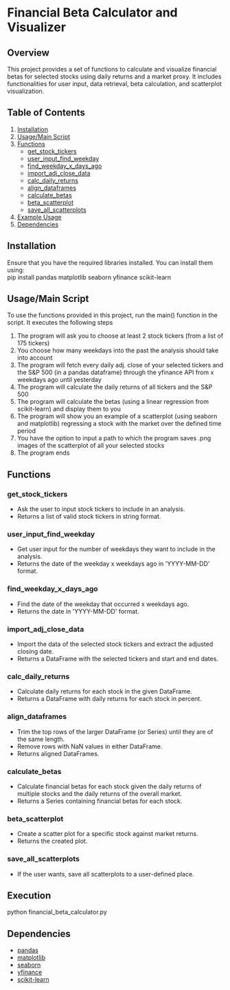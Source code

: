 # Financial Beta Calculator and Visualizer

## Overview
This project provides a set of functions to calculate and visualize financial betas for selected stocks using daily returns and a market proxy. It includes functionalities for user input, data retrieval, beta calculation, and scatterplot visualization.

## Table of Contents
1. [Installation](#installation)
2. [Usage/Main Script](#Usage/Main-Script)
3. [Functions](#functions)
    - [get_stock_tickers](#get_stock_tickers)
    - [user_input_find_weekday](#user_input_find_weekday)
    - [find_weekday_x_days_ago](#find_weekday_x_days_ago)
    - [import_adj_close_data](#import_adj_close_data)
    - [calc_daily_returns](#calc_daily_returns)
    - [align_dataframes](#align_dataframes)
    - [calculate_betas](#calculate_betas)
    - [beta_scatterplot](#beta_scatterplot)
    - [save_all_scatterplots](#save_all_scatterplots)
5. [Example Usage](#example-usage)
6. [Dependencies](#dependencies)

## Installation
Ensure that you have the required libraries installed. You can install them using: <br>
pip install pandas matplotlib seaborn yfinance scikit-learn


## Usage/Main Script
To use the functions provided in this project, run the main() function in the script. It executes the following steps
1. The program will ask you to choose at least 2 stock tickers (from a list of 175 tickers)
2. You choose how many weekdays into the past the analysis should take into account
3. The program will fetch every daily adj. close of your selected tickers and the S&P 500 (in a pandas dataframe) through the yfinance API from x weekdays ago until yesterday
4. The program will calculate the daily returns of all tickers and the S&P 500
5. The program will calculate the betas (using a linear regression from scikit-learn) and display them to you
6. The program will show you an example of a scatterplot (using seaborn and matplotlib) regressing a stock with the market over the defined time period
7. You have the option to input a path to which the program saves .png images of the scatterplot of all your selected stocks
8. The program ends

## Functions

### get_stock_tickers
- Ask the user to input stock tickers to include in an analysis.
- Returns a list of valid stock tickers in string format.

### user_input_find_weekday
- Get user input for the number of weekdays they want to include in the analysis.
- Returns the date of the weekday x weekdays ago in 'YYYY-MM-DD' format.

### find_weekday_x_days_ago
- Find the date of the weekday that occurred x weekdays ago.
- Returns the date in 'YYYY-MM-DD' format.

### import_adj_close_data
- Import the data of the selected stock tickers and extract the adjusted closing date.
- Returns a DataFrame with the selected tickers and start and end dates.

### calc_daily_returns
- Calculate daily returns for each stock in the given DataFrame.
- Returns a DataFrame with daily returns for each stock in percent.

### align_dataframes
- Trim the top rows of the larger DataFrame (or Series) until they are of the same length.
- Remove rows with NaN values in either DataFrame.
- Returns aligned DataFrames.

### calculate_betas
- Calculate financial betas for each stock given the daily returns of multiple stocks and the daily returns of the overall market.
- Returns a Series containing financial betas for each stock.

### beta_scatterplot
- Create a scatter plot for a specific stock against market returns.
- Returns the created plot.

### save_all_scatterplots
- If the user wants, save all scatterplots to a user-defined place.


## Execution
python financial_beta_calculator.py

## Dependencies
- [pandas](https://pandas.pydata.org/docs/)
- [matplotlib](https://matplotlib.org/stable/index.html)
- [seaborn](https://seaborn.pydata.org/)
- [yfinance](https://pypi.org/project/yfinance/)
- [scikit-learn](https://scikit-learn.org/stable/)
